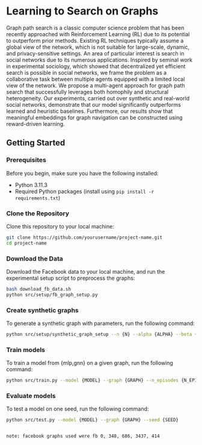 # Learning to Search on Graphs

Graph path search is a classic computer science problem that has been recently approached with Reinforcement Learning (RL) due to its potential to outperform prior methods. Existing RL techniques typically assume a global view of the network, which is not suitable for large-scale, dynamic, and privacy-sensitive settings. An area of particular interest is search in social networks due to its numerous applications. 
Inspired by seminal work in experimental sociology, which showed that decentralized yet efficient search is possible in social networks, we frame the problem as a collaborative task between multiple agents equipped with a limited local view of the network. We propose a multi-agent approach for graph path search that successfully leverages both homophily and structural heterogeneity. Our experiments, carried out over synthetic and real-world social networks, demonstrate that our model significantly outperforms learned and heuristic baselines. Furthermore, our results show that meaningful embeddings for graph navigation can be constructed using reward-driven learning.

## Getting Started

### Prerequisites

Before you begin, make sure you have the following installed:

- Python 3.11.3
- Required Python packages (install using `pip install -r requirements.txt`)

### Clone the Repository

Clone this repository to your local machine:

```sh
git clone https://github.com/yourusername/project-name.git
cd project-name
```
### Download the Data

Download the Facebook data to your local machine, and run the experimental setup script to preprocess the graphs:

```sh
bash download_fb_data.sh
python src/setup/fb_graph_setup.py
```
### Create synthetic graphs

To generate a synthetic graph with parameters, run the following command:
```sh
python src/setup/synthetic_graph_setup --n {N} --alpha {ALPHA} --beta {BETA} --experiment_name {EXPERIMENT_NAME} --seed {SEED}
```
### Train models

To train a model from {mlp,gnn} on a given graph, run the following command:

```sh
python src/train.py --model {MODEL} --graph {GRAPH} --n_episodes {N_EPISODES}
```
### Evaluate models

To test a model on one seed, run the following command:

```sh
python src/test.py --model {MODEL} --graph {GRAPH} --seed {SEED}


note: facebook graphs used were fb 0, 348, 686, 3437, 414
